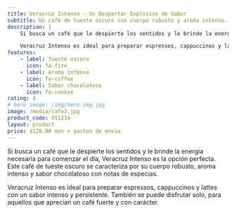 ```yaml
---
title: Veracruz Intenso - Un Despertar Explosivo de Sabor
subtitle: Un café de tueste oscuro con cuerpo robusto y aroma intenso.
description: |
    Si busca un café que le despierte los sentidos y le brinde la energía necesaria para comenzar el día, Veracruz Intenso es la opción perfecta. Este café de tueste oscuro se caracteriza por su cuerpo robusto, aroma intenso y sabor chocolatoso con notas de especias. 

    Veracruz Intenso es ideal para preparar espressos, cappuccinos y lattes con un sabor intenso y persistente. También se puede disfrutar solo, para aquellos que aprecian un café fuerte y con carácter.
features:
    - label: Tueste oscuro
      icon: fa-fire
    - label: Aroma intenso
      icon: fa-coffee
    - label: Sabor chocolatoso
      icon: fa-cookie
rating: 4
# hero_image: /img/hero-img.jpg
image: /media/cafe3.jpg
product_code: VI1234
layout: product
price: $120.00 mxn + gastos de envio
---
```


Si busca un café que le despierte los sentidos y le brinde la energía necesaria para comenzar el día, Veracruz Intenso es la opción perfecta. Este café de tueste oscuro se caracteriza por su cuerpo robusto, aroma intenso y sabor chocolatoso con notas de especias. 

Veracruz Intenso es ideal para preparar espressos, cappuccinos y lattes con un sabor intenso y persistente. También se puede disfrutar solo, para aquellos que aprecian un café fuerte y con carácter.